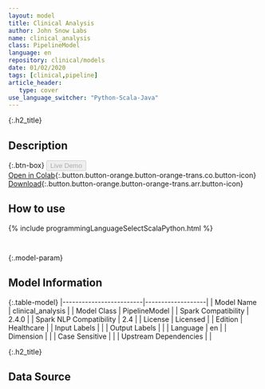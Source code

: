 ```yaml
---
layout: model
title: Clinical Analysis
author: John Snow Labs
name: clinical_analysis
class: PipelineModel
language: en
repository: clinical/models
date: 01/02/2020
tags: [clinical,pipeline]
article_header:
   type: cover
use_language_switcher: "Python-Scala-Java"
---
```


{:.h2_title}
## Description 




{:.btn-box}
<button class="button button-orange" disabled>Live Demo</button><br/>[Open in Colab](https://colab.research.google.com/github/JohnSnowLabs/spark-nlp-workshop/blob/master/tutorials/Certification_Trainings/Healthcare/11.Pretrained_Clinical_Pipelines.ipynb){:.button.button-orange.button-orange-trans.co.button-icon}<br/>[Download](https://s3.amazonaws.com/auxdata.johnsnowlabs.com/clinical/models/clinical_analysis_en_2.4.0_2.4_1580600773378.zip){:.button.button-orange.button-orange-trans.arr.button-icon}<br/>

## How to use 
<div class="tabs-box" markdown="1">

{% include programmingLanguageSelectScalaPython.html %}

```python

```

```scala

```
</div>



{:.model-param}
## Model Information
{:.table-model}
|-------------------------|-------------------|
| Model Name              | clinical_analysis |
| Model Class             | PipelineModel     |
| Spark Compatibility     | 2.4.0             |
| Spark NLP Compatibility | 2.4               |
| License                 | Licensed          |
| Edition                 | Healthcare        |
| Input Labels            |                   |
| Output Labels           |                   |
| Language                | en                |
| Dimension               |                   |
| Case Sensitive          |                   |
| Upstream Dependencies   |                   |




{:.h2_title}
## Data Source


